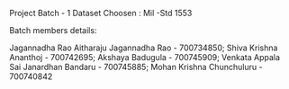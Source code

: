 Project Batch - 1 
Dataset Choosen : Mil -Std 1553

Batch members details: 

Jagannadha Rao Aitharaju Jagannadha Rao - 700734850;
Shiva Krishna Ananthoj - 700742695;
Akshaya Badugula - 700745909;
Venkata Appala Sai Janardhan Bandaru - 700745885;
Mohan Krishna Chunchuluru - 700740842
